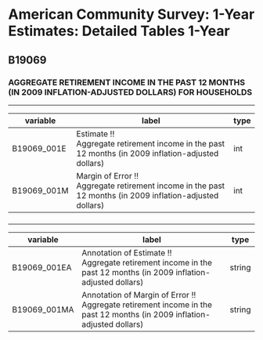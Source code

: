 # American Community Survey: 1-Year Estimates: Detailed Tables 1-Year

## B19069

### AGGREGATE RETIREMENT INCOME IN THE PAST 12 MONTHS (IN 2009 INFLATION-ADJUSTED DOLLARS) FOR HOUSEHOLDS

___

| variable | label | type |
| ----- | ----- | ----- |
| B19069_001E | Estimate !!<br>Aggregate retirement income in the past 12 months (in 2009 inflation-adjusted dollars) | int |
| B19069_001M | Margin of Error !!<br>Aggregate retirement income in the past 12 months (in 2009 inflation-adjusted dollars) | int |
### 

___

| variable | label | type |
| ----- | ----- | ----- |
| B19069_001EA | Annotation of Estimate !!<br>Aggregate retirement income in the past 12 months (in 2009 inflation-adjusted dollars) | string |
| B19069_001MA | Annotation of Margin of Error !!<br>Aggregate retirement income in the past 12 months (in 2009 inflation-adjusted dollars) | string |

